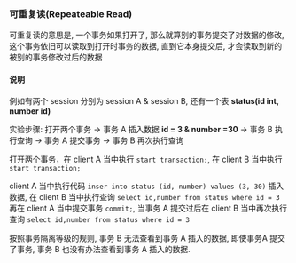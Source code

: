 ### 可重复读(Repeateable Read)

可重复读的意思是, 一个事务如果打开了, 那么就算别的事务提交了对数据的修改, 这个事务依旧可以读取到打开时事务的数据, 直到它本身提交后, 才会读取到新的被别的事务修改过后的数据

#### 说明

例如有两个 session 分别为 session A & session B, 还有一个表 **status(id int, number id)**

实验步骤: 打开两个事务 -> 事务 A 插入数据 **id = 3 & number =30** -> 事务 B 执行查询 -> 事务 A 提交事务 -> 事务 B 再次执行查询

打开两个事务，在 client A 当中执行 ```start transaction;```, 在 client B 当中执行 ```start transaction;```

client A 当中执行代码 ```inser into status (id, number) values (3, 30)``` 插入数据, 在 client B 当中执行查询 ```select id,number from status where id = 3``` 再在 client A 当中提交事务 ```commit;```, 当事务 A 提交过后在 client B 当中再次执行查询 ```select id,number from status where id = 3```

按照事务隔离等级的规则, 事务 B 无法查看到事务 A 插入的数据, 即使事务A 提交了事务, 事务 B 也没有办法查看到事务 A 插入的数据.
